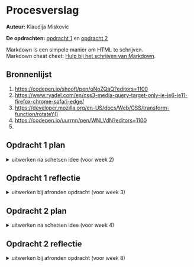 # Procesverslag
**Auteur:** Klaudija Miskovic

**De opdrachten:** [opdracht 1](opdracht1/index.html) en [opdracht 2](opdracht2/index.html)


Markdown is een simpele manier om HTML te schrijven.  
Markdown cheat cheet: [Hulp bij het schrijven van Markdown](https://github.com/adam-p/markdown-here/wiki/Markdown-Cheatsheet).


## Bronnenlijst
  1. https://codepen.io/shooft/pen/oNoZQaQ?editors=1100
  2. https://www.ryadel.com/en/css3-media-query-target-only-ie-ie6-ie11-firefox-chrome-safari-edge/
  3. https://developer.mozilla.org/en-US/docs/Web/CSS/transform-function/rotateY()
  4. https://codepen.io/uurrnn/pen/WNLVdN?editors=1100
  5. 



## Opdracht 1 plan

<details >
  <summary>uitwerken na schetsen idee (voor week 2)</summary>


  ### Je storyboard:
  <img src="readme-images/storyboard.jpg" width="375px" alt="storyboard voor opdracht 1">  <img src="readme-images/voorbeeld.jpg" width="375px" alt="Hoe het er ongeveer uit gaat zien">


  ### Je ambitie: 
  Aan deze technieken/punten wil ik werken:
  - CSS skills wat verbeteren
  - Meer leren over animaties met css ( met name de verschillende mogelijkheden tot animeren)
  - Het leren om een figuur(tje) te maken met puur CSS
  - ::before & ::after
  - Van een schets tot het werkend maken met html/css

 
  
  
  
  
</details>




## Opdracht 1 reflectie

<details>
  <summary>uitwerken bij afronden opdracht (voor week 3)</summary>


  ### Je uitkomst - karakteristiek screenshot(s):
  <img src="readme-images/iphone-light.png" width="300px" alt="phone screen light mode">  <img src="readme-images/iphone-dark.png" width="300px" alt="phone screen dark mode">
  
   <img src="readme-images/desktop-light.png" width="350px" alt="phone screen light mode">  <img src="readme-images/desktop-dark.png" width="350px" alt="phone screen light mode">


  ### Dit ging goed/Heb ik geleerd: 
  Korte omschrijving met plaatje(s)
  
<img src="readme-images/custom-properties.png" width="350px" alt="custom property"> Wat ik geleerd heb is hoe voor meerdere elementen met behulp van custom properties maar 1 animatie hoeft te gebruiken.
  
  
  
  
<img src="readme-images/meerdere-animaties.png" width="350px" alt="meerdere animaties achter elkaar"> Waar ik zelf even mee zat te worstelen maar uiteindelijk wel snel goed gekomen is is het gebruiken van meerdere animaties achter elkaar.
  
  
 <img src="readme-images/before-after.png" width="350px" alt="::before & ::after"> Door de voorbeeld van Sanne heb ik wat beter beel gekregen voor het gebruiken van de ::before & ::after.
  
 <img src="readme-images/color-scheme.png" width="350px" alt="light/dark mode"> Wat ik heb geleerd is dat je ook op deze manier (met de @media ) de light en dark mode kan stijlen. Zelf heb ik het altijd met javascript gedaan, maar de @media is veeel makkelijker:)
  
  
  <img src="readme-images/reduce-motion.png" width="350px" alt="reduce motion"> Zelf wist ik niet dat je ook met de @media de reduce motion kunt veranderen/aanpassen


  ### Dit was lastig/Is niet gelukt:
  Korte omschrijving met plaatje(s)

 <img src="readme-images/animatie-blad.png" width="350px" alt="korte animatie voor het zeven van de blad"> Wat mij nog niet gelukt is om de animatie op het eind wat smoother te maken, in het begin lijkt het echt als of het blad zweeft, maar op het eind is dit wat minder.
  
 <img src="readme-images/font.png" width="350px" alt="font in chrome"> Op de een of andere manier wilt de font niet in chrome laden maar alleen wel in safari. Dus heb ik een extra font toegevoegd mocht de eerste niet laden. Maar toen zat ik weer met het probleem dat de positie van de letters niet helemaal goed stonden in chrome vanwege het gebruik maken van de andere font. Dus ik vond het nog best wel lastig om het nog alleen in chrome de positie van de letters aan te passen.
  
</details>



## Opdracht 2 plan

<details>
  <summary>uitwerken na schetsen idee (voor week 4)</summary>


  ### Je ontwerp:
  <img src="readme-images/wire.jpg" width="600px" alt="ontwerp opdracht 2"><br>
  Wat ik wil gaan maken is een pokemon team planner, waarbij je uit de pokedex list tot max 6 pokemons kan toevoegen aan je team.

  ### Je ambitie: 
  Aan deze technieken/punten wil ik werken:
  - Hoe API werkt
  - API gebruiken in mijn eigen opdracht
  - Maken van een filter
  - Search bar gebruiken (en dat het daadwerkelik werkt)
  - Javascript skills verbeteren
  - microinteracties verwerken
</details>




## Opdracht 2 reflectie

<details>
  <summary>uitwerken bij afronden opdracht (voor week 8)</summary>

  ### Je uitkomst - karakteristiek screenshot(s):
  <img src="readme-images/darkmodedesk.png" width="475px" alt="uitkomst opdracht 2"><img src="readme-images/teamdeask.png" width="400px" alt="uitkomst opdracht 2"> 
  <img src="readme-images/lightmodedesk.png" width="475px" alt="uitkomst opdracht 2"><img src="readme-images/desksearch.png" width="400px" alt="uitkomst opdracht 2"> <img src="readme-images/deskfilter.png" width="475px" alt="uitkomst opdracht 2"> <br>
  <img src="readme-images/phoneteam.png" width="200px" alt="uitkomst opdracht 2"><img src="readme-images/teamphone.png" width="200px" alt="uitkomst opdracht 2"><img src="readme-images/pokedexphone.png" width="200px" alt="uitkomst opdracht 2"><img src="readme-images/pokedex2phone.png" width="200px" alt="uitkomst opdracht 2"> 


  ### Dit ging goed/Heb ik geleerd: 
  Korte omschrijving met plaatje(s)

  <img src="readme-images/listempty.png" width="200px" alt="uitkomst opdracht 2"><img src="readme-images/listnotempty.png" width="200px" alt="uitkomst opdracht 2"><br>
Wat ik geleerd is dat wanneer een ul leeg is dat je zelfs dit ook nog kan stijlen en zodra er een li in de ul zit dat de :empty 'state' verdwijnt. En ik wist helemaal niet dat dit zelfs mogelijk was. Dus ik vond het best leuk en interresant om hiermee te werken. Zelf heb ik er ook nog een ::before en ::after eraan gekoppeld, ik vond het namelijk wat makkelijker om hiermee de 'empty state' te stijlen. <br>
  <br>
    <img src="readme-images/search.png" width="350px" alt="uitkomst opdracht 2"> <br>
Wat ik geleerd heb is dat je gebruik kan maken van js libraries. Een voorbeeld van wat ik gebruikt heb is de list.js hiermee kan je de searchbar werkend maken. Ik vond het wel een beetje lastig om dit in mijn opdracht te verwerken want in de voorbeeld opdracht stond de library buiten een funtie en ik (na wat puzzelen eindelijk gevonden) moest de library in 'getPokemon' functie plaatsen om het te laten werken. <br>
  <br>
  
  <img src="readme-images/pokemonhtml.png" width="400px" alt="uitkomst opdracht 2"> <br>
Wat ik ook geleerd heb is hoe je vanuit de data wat je uit de API heb opgehaald, dit in een statische html elementen gooien en dit weer laden in de HTML. <br>
  <br>
  
   <img src="readme-images/tabfunctie.png" width="400px" alt="uitkomst opdracht 2"> <br>
De keyborad functie is voor mij zeker een refresher geweest. Dit hebben wij vorig jaar tijdens het vak 'Inleiding programeren' gehad maar omdat zo lang geleden was ben ik het alweer vergeten hoe het moest. Maar de 'break:' is wel iets wat nieuw was voor mij. Dit zorgt er namelijk voor dat de andere toetsen onnidig gechekt worden. <br>
  <br>
  
  <img src="readme-images/filtercolors.png" width="400px" alt="uitkomst opdracht 2"> <br>
Wat ik vond wat ook is goed gegaan is nadat de 'filter op type' functie werkte, heb ik ervoor gezorgd dat elk type zijn eigen background color heeft. Eerst waren ze allemaal 1 kleur en dit kan misschien toch wat onduidelijkheden opwekken, met kleur is het wat duidelijker.<br>
  <br>
  
  
  <br>

  ### Dit was lastig/Is niet gelukt:
  Korte omschrijving met plaatje(s)

  <img src="readme-images/randomizeB.png" width="200px" alt="uitkomst opdracht 2"><br>
  Wat ik nog van plan was om te maken is dat je met de randomize button een random team kan genereren. De button staat er al alleen de js is niet gelukt. Ik had wel geprobeerd om het te maken en zat er mee te puzzelen, maar ben er niet op uitegekomen. Omdat dit niet de belangsrijkte functie is voor op de website heb ik besloten om die te laten. De button heb ik wel achtergelaten mocht ik verder aan willen werken. <br>
  <br>
  
 <img src="readme-images/pokeAPI.png" width="200px" alt="uitkomst opdracht 2"><br>
  Wat ik in het begin nog een beetje lastig vond was de API. Ik heb er nog nooit meegewerkt, en heb er zeker geen spijt van dat ik ervoor heb gekozen om dit in mijn opdracht te verwerken. Want zo heb ik toch wel iets nieuwe geleerd. Wat ik er nou zo lastig aan vond is dat wanneer ik b.v. een zoekfunctie of een filter functie wou verwerken wist ik niet zo goed hoe ik dit moest aanpakken.<br>
    <br>

</details>
